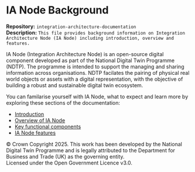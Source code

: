 # IA Node Background

**Repository:** `integration-architecture-documentation`  
**Description:** `This file provides background information on Integration Architecture Node (IA Node) including introduction, overview and features.`  
<!-- SPDX-License-Identifier: OGL-UK-3.0 -->

IA Node (Integration Architecture Node) is an open-source digital component developed as part of the National Digital Twin Programme (NDTP). The programme is intended to support the managing and sharing information across organisations. NDTP facilates the pairing of physical real world objects or assets with a digital representation, with the objective of building a robust and sustainable digital twin ecosystem.

You can familarise yourself with IA Node, what to expect and learn more by exploring these sections of the documentation:
-	[Introduction](./introduction-context.md)
- [Overview of IA Node](../integration-architecture.md#integration-architecture-overview) 
- [Key functional components](./key-functional-components.md#key-functional-components-of-an-ia-node) 
- [IA Node features](./features.md#ianode-features)


© Crown Copyright 2025. This work has been developed by the National Digital Twin Programme and is legally attributed to the Department for Business and Trade (UK) as the governing entity.  
Licensed under the Open Government Licence v3.0.  
